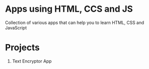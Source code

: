 # Apps using HTML, CCS and JS

Collection of various apps that can help you to learn HTML, CSS and JavaScript

# Projects
1. Text Encryptor App
